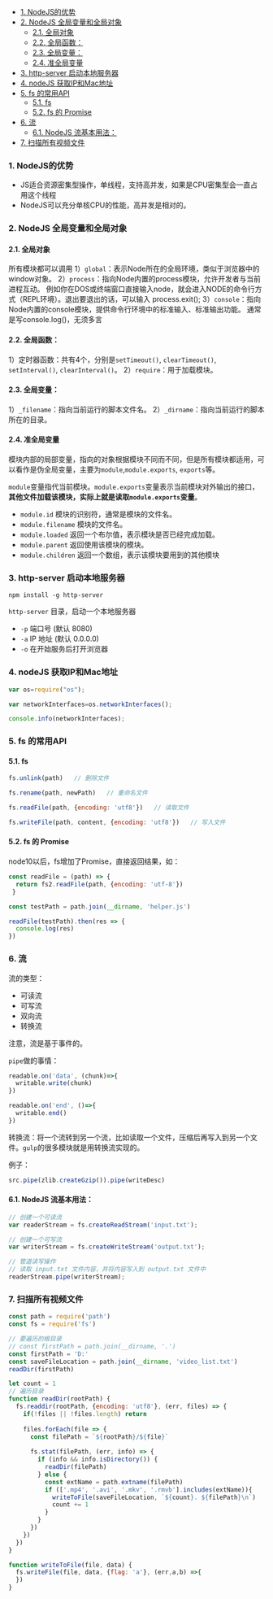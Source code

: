 - [1. NodeJS的优势](#1-nodejs的优势)
- [2. NodeJS 全局变量和全局对象](#2-nodejs-全局变量和全局对象)
  - [2.1. 全局对象](#21-全局对象)
  - [2.2. 全局函数：](#22-全局函数)
  - [2.3. 全局变量：](#23-全局变量)
  - [2.4. 准全局变量](#24-准全局变量)
- [3. http-server 启动本地服务器](#3-http-server-启动本地服务器)
- [4. nodeJS 获取IP和Mac地址](#4-nodejs-获取ip和mac地址)
- [5. fs 的常用API](#5-fs-的常用api)
  - [5.1. fs](#51-fs)
  - [5.2. fs 的 Promise](#52-fs-的-promise)
- [6. 流](#6-流)
  - [6.1. NodeJS 流基本用法：](#61-nodejs-流基本用法)
- [7. 扫描所有视频文件](#7-扫描所有视频文件)

### 1. NodeJS的优势

- JS适合资源密集型操作，单线程，支持高并发，如果是CPU密集型会一直占用这个线程
- NodeJS可以充分单核CPU的性能，高并发是相对的。


### 2. NodeJS 全局变量和全局对象

#### 2.1. 全局对象

所有模块都可以调用
1）`global`：表示Node所在的全局环境，类似于浏览器中的window对象。
2）`process`：指向Node内置的process模块，允许开发者与当前进程互动。
例如你在DOS或终端窗口直接输入node，就会进入NODE的命令行方式（REPL环境）。退出要退出的话，可以输入 process.exit();
3）`console`：指向Node内置的console模块，提供命令行环境中的标准输入、标准输出功能。
通常是写console.log()，无须多言


#### 2.2. 全局函数：

1）定时器函数：共有4个，分别是`setTimeout()`, `clearTimeout()`, `setInterval()`, `clearInterval()`。
2）`require`：用于加载模块。


#### 2.3. 全局变量：

1）`_filename`：指向当前运行的脚本文件名。
2）`_dirname`：指向当前运行的脚本所在的目录。


#### 2.4. 准全局变量

模块内部的局部变量，指向的对象根据模块不同而不同，但是所有模块都适用，可以看作是伪全局变量，主要为`module`,`module.exports`, `exports`等。

`module`变量指代当前模块。`module.exports`变量表示当前模块对外输出的接口，**其他文件加载该模块，实际上就是读取`module.exports`变量**。

- `module.id` 模块的识别符，通常是模块的文件名。
- `module.filename` 模块的文件名。
- `module.loaded` 返回一个布尔值，表示模块是否已经完成加载。
- `module.parent` 返回使用该模块的模块。
- `module.children` 返回一个数组，表示该模块要用到的其他模块


### 3. http-server 启动本地服务器

`npm install -g http-server`

`http-server` 目录，启动一个本地服务器

- `-p` 端口号 (默认 8080)
- `-a` IP 地址 (默认 0.0.0.0)
- `-o` 在开始服务后打开浏览器


### 4. nodeJS 获取IP和Mac地址

```js
var os=require("os");

var networkInterfaces=os.networkInterfaces();

console.info(networkInterfaces);
```

### 5. fs 的常用API

#### 5.1. fs
```js
fs.unlink(path)   // 删除文件

fs.rename(path, newPath)   // 重命名文件

fs.readFile(path, {encoding: 'utf8'})   // 读取文件

fs.writeFile(path, content, {encoding: 'utf8'})   // 写入文件
```

#### 5.2. fs 的 Promise

node10以后，fs增加了Promise，直接返回结果，如：
```js
const readFile = (path) => {
  return fs2.readFile(path, {encoding: 'utf-8'})
 }

const testPath = path.join(__dirname, 'helper.js')

readFile(testPath).then(res => {
  console.log(res)
})
```

### 6. 流

流的类型：
- 可读流
- 可写流
- 双向流
- 转换流


注意，流是基于事件的。

`pipe`做的事情：
```js
readable.on('data', (chunk)=>{
  writable.write(chunk)
})

readable.on('end', ()=>{
  writable.end()
})
```

转换流：将一个流转到另一个流，比如读取一个文件，压缩后再写入到另一个文件。`gulp`的很多模块就是用转换流实现的。

例子：
```js
src.pipe(zlib.createGzip()).pipe(writeDesc)
```

#### 6.1. NodeJS 流基本用法：
```js
// 创建一个可读流
var readerStream = fs.createReadStream('input.txt');

// 创建一个可写流
var writerStream = fs.createWriteStream('output.txt');

// 管道读写操作
// 读取 input.txt 文件内容，并将内容写入到 output.txt 文件中
readerStream.pipe(writerStream);
```

### 7. 扫描所有视频文件
```js
const path = require('path')
const fs = require('fs')

// 要遍历的根目录
// const firstPath = path.join(__dirname, '.')
const firstPath = 'D:'
const saveFileLocation = path.join(__dirname, 'video_list.txt')
readDir(firstPath)

let count = 1
// 遍历目录
function readDir(rootPath) {
  fs.readdir(rootPath, {encoding: 'utf8'}, (err, files) => {
    if(!files || !files.length) return
    
    files.forEach(file => {
      const filePath = `${rootPath}/${file}`
      
      fs.stat(filePath, (err, info) => {
        if (info && info.isDirectory()) {
          readDir(filePath)
        } else {
          const extName = path.extname(filePath)
          if (['.mp4', '.avi', '.mkv', '.rmvb'].includes(extName)){
            writeToFile(saveFileLocation, `${count}. ${filePath}\n`)
            count += 1
          }
        }
      })
    }) 
  })
}

function writeToFile(file, data) {
  fs.writeFile(file, data, {flag: 'a'}, (err,a,b) =>{
  })
}
```